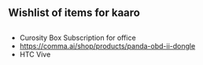 ## Wishlist of items for kaaro

## 
* Curosity Box Subscription for office
* https://comma.ai/shop/products/panda-obd-ii-dongle
* HTC Vive
